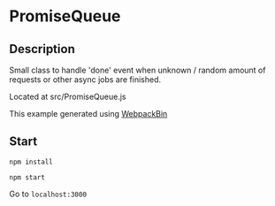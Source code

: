 # PromiseQueue

## Description

Small class to handle 'done' event when unknown / random amount of requests or other async jobs are finished.

Located at src/PromiseQueue.js

This example generated using [WebpackBin](https://www.webpackbin.com/)

## Start

`npm install`

`npm start`

Go to `localhost:3000`
